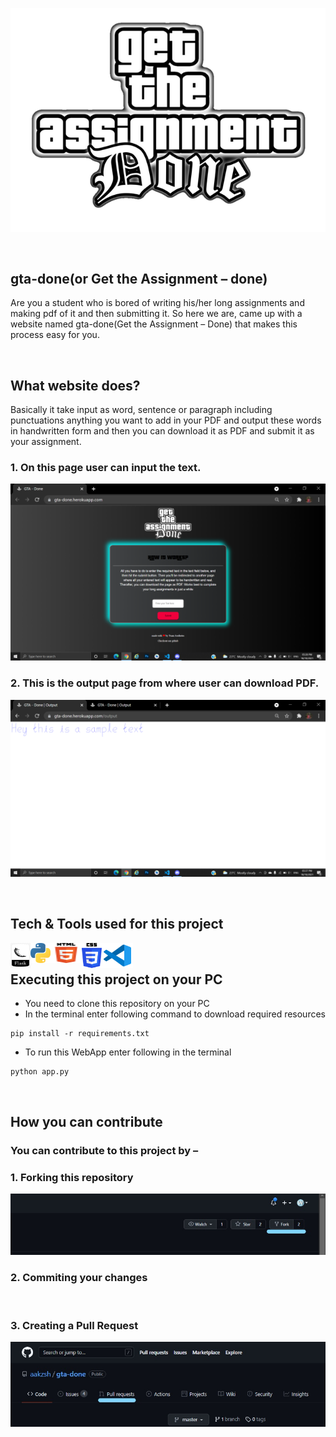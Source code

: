 ![This is an image](static/logo.png)

<br>

## gta-done(or Get the Assignment – done)
Are you a student who is bored of writing his/her long assignments and making pdf of it and then submitting it. So here we are, came up with a website named gta-done(Get the Assignment – Done) that makes this process easy for you. 

<br>

## What website does?
Basically it take input as word, sentence or paragraph including punctuations anything you want to add in your PDF and output these words in handwritten form and then you can download it as PDF and submit it as your assignment.

### 1. On this page user can input the text.

![Input Page](static/input.png)
<br>
### 2. This is the output page from where user can download PDF.

![Output Page](static/output.png)

<br>

## Tech & Tools used for this project
<a href="https://palletsprojects.com/p/flask/"> <img width="32" height="40" align="left" alt="Flask "  src="static/icons/flask.png" /> </a>
<a href="https://www.python.org/about/"> <img align="left" alt="Python"  src="static/icons/python.png" /> </a> 
<img width="50" height="32" align="left" alt="HTML5"  src="static/icons/html5.png" />
<img width="32" height="40" align="left" alt="CSS3"  src="static/icons/css3.png" />
<a href="https://code.visualstudio.com/docs"> <img width="50" height="40" align="left" alt="VSCode"  src="static/icons/vscode.png" /> </a>

<br>

## Executing this project on your PC
-	You need to clone this repository on your PC
-	In the terminal enter following command to download required resources 
```
pip install -r requirements.txt
```
-	To run this WebApp enter following in the terminal
```
python app.py
```

<br>


## How you can contribute 
### You can contribute to this project by –
### 1.	Forking this repository

![Forking a Repo](static/fork.jpg)
<br>
### 2.	Commiting your changes
<br>

### 3. Creating a Pull Request

![Creating a Pull Request](static/pull_request.jpg)

